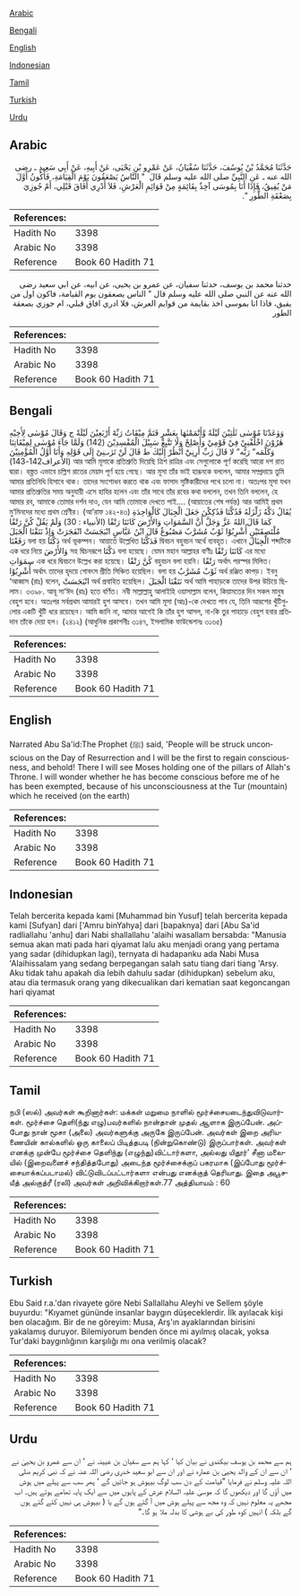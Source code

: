 [Arabic](#arabic)

[Bengali](#bengali)

[English](#english)

[Indonesian](#indonesian)

[Tamil](#tamil)

[Turkish](#turkish)

[Urdu](#urdu)

## Arabic


<div dir="rtl" lang="ar" style={{fontSize:'larger',backgroundColor:'#f8f9fa',padding:20}}>
حَدَّثَنَا مُحَمَّدُ بْنُ يُوسُفَ، حَدَّثَنَا سُفْيَانُ، عَنْ عَمْرِو بْنِ يَحْيَى، عَنْ أَبِيهِ، عَنْ أَبِي سَعِيدٍ ـ رضى الله عنه ـ عَنِ النَّبِيِّ صلى الله عليه وسلم قَالَ ‏ "‏ النَّاسُ يَصْعَقُونَ يَوْمَ الْقِيَامَةِ، فَأَكُونُ أَوَّلَ مَنْ يُفِيقُ، فَإِذَا أَنَا بِمُوسَى آخِذٌ بِقَائِمَةٍ مِنْ قَوَائِمِ الْعَرْشِ، فَلاَ أَدْرِي أَفَاقَ قَبْلِي، أَمْ جُوزِيَ بِصَعْقَةِ الطُّورِ ‏"‏‏.‏
</div>
<div style={{backgroundColor:'#f8f9fa',padding:20, marginBottom: 10}}><table> <thead> <tr> <th>References:</th> <th></th> </tr> </thead> <tbody><tr><td>Hadith No</td><td>3398</td></tr><tr><td>Arabic No</td><td>3398</td></tr><tr><td>Reference</td><td>Book 60 Hadith 71</td></tr></tbody></table></div>


<div dir="rtl" lang="ar" style={{fontSize:'larger',backgroundColor:'#f8f9fa',padding:20}}>
حدثنا محمد بن يوسف، حدثنا سفيان، عن عمرو بن يحيى، عن ابيه، عن ابي سعيد رضى الله عنه عن النبي صلى الله عليه وسلم قال " الناس يصعقون يوم القيامة، فاكون اول من يفيق، فاذا انا بموسى اخذ بقايمة من قوايم العرش، فلا ادري افاق قبلي، ام جوزي بصعقة الطور
</div>
<div style={{backgroundColor:'#f8f9fa',padding:20, marginBottom: 10}}><table> <thead> <tr> <th>References:</th> <th></th> </tr> </thead> <tbody><tr><td>Hadith No</td><td>3398</td></tr><tr><td>Arabic No</td><td>3398</td></tr><tr><td>Reference</td><td>Book 60 Hadith 71</td></tr></tbody></table></div>

## Bengali


<div dir="ltr" lang="bn" style={{fontSize:'larger',backgroundColor:'#f8f9fa',padding:20}}>
وَوٰعَدْنَا مُوْسٰى ثَلٰثِيْنَ لَيْلَةً وَّأَتْمَمْنٰهَا بِعَشْرٍ فَتَمَّ مِيْقَاتُ رَبِّهٰٓ أَرْبَعِيْنَ لَيْلَةً ج وَقَالَ مُوْسٰى لِأَخِيْهِ هٰرُوْنَ اخْلُفْنِيْ فِيْ قَوْمِيْ وَأَصْلِحْ وَلَا تَتَّبِعْ سَبِيْلَ الْمُفْسِدِيْنَ (142) وَلَمَّا جَآءَ مُوْسٰى لِمِيْقَاتِنَا وَكَلَّمَه” رَبُّه” لا قَالَ رَبِّ أَرِنِيْٓ أَنْظُرْ إِلَيْكَ ط قَالَ لَنْ تَرٰﯨـنِىْ إِلَى قَوْلِهِ وَأَنَا أَوَّلُ الْمُؤْمِنِيْنَ (الأعراف142-143) আর আমি মূসাকে প্রতিশ্রুতি দিয়েছি ত্রিশ রাত্রির এবং সেগুলোকে পূর্ণ করেছি আরো দশ রাত দ্বারা। বস্ত্তত এভাবে চল্লিশ রাতের মেয়াদ পূর্ণ হয়ে গেছে। আর মূসা তাঁর ভাই হারূনকে বললেন, আমার সম্প্রদায়ে তুমি আমার প্রতিনিধি হিসাবে থাক। তাদের সংশোধন করতে থাক এবং ফাসাদ সৃষ্টিকারীদের পথে চলো না। অতঃপর মূসা যখন আমার প্রতিশ্রুতির সময় অনুযায়ী এসে হাযির হলেন এবং তাঁর সাথে তাঁর রবের কথা বললেন, তখন তিনি বললেন, হে আমার রব, আমাকে তোমার দর্শন দাও, যেন আমি তোমাকে দেখতে পাই.... (আয়াতের শেষ পর্যন্ত) আর আমিই প্রথম মু‘মিনদের মধ্যে প্রথম শ্রেণীর। (আ’রাফ ১৪২-৪৩) يُقَالُ دَكَّهُ زَلْزَلَهُ فَدُكَّتَا فَدُكِكْنَ جَعَلَ الْجِبَالَ كَالْوَاحِدَةِ كَمَا قَالَ اللهُ عَزَّ وَجَلَّ أَنَّ السَّمَوَاتِ وَالأَرْضَ كَانَتَا رَتْقًا (الأنبياء : 30) وَلَمْ يَقُلْ كُنَّ رَتْقًا مُلْتَصِقَتَيْنِ أُشْرِبُوْا ثَوْبٌ مُشَرَّبٌ مَصْبُوغٌ قَالَ ابْنُ عَبَّاسٍ انْبَجَسَتْ انْفَجَرَتْ وَإِذْ نَتَقْنَا الْجَبَلَ رَفَعْنَا বলা হয় دَكَّتَا অর্থ ভূকম্পন। আয়াতে উল্লেখিত فَدَكَّتَا দ্বিবচন বহুবচন অর্থে ব্যবহৃত। এখানে الْجِبَالَ শব্দটিকে এক ধরে নিয়ে وَالأَرْضَ সহ দ্বিচনরূপে دَكَّتَا বলা হয়েছে। যেমন মহান আল্লাহর বাণীঃ كَانَتَا رَتْقًا এর মধ্যে سمَوَاتِ এক ধরে দ্বিবচনে উল্লেখ করা হয়েছে। كُنَّ رَتْقًا বহুবচন বলা হয়নি। رَتْقًا অর্থাৎ পরস্পর মিলিত। أُشْرِبُوْا অর্থাৎ তাদের হৃদয়ে গোবৎস প্রীতি সিঞ্চিত হয়েছিল। বলা হয় ثَوْبٌ مُشَرَّبٌ অর্থ রঞ্জিত কাপড়। ইবনু ‘আব্বাস (রাঃ) বলেন, انْبَجَسَتْ অর্থ প্রবাহিত হয়েছিল। نَتَقْنَا الْجَبَلَ অর্থ আমি পাহাড়কে তাদের উপর উচিয়ে ছিলাম। ৩৩৯৮. আবূ সা‘ঈদ (রাঃ) হতে বর্ণিত। নবী সাল্লাল্লাহু আলাইহি ওয়াসাল্লাম বলেন, কিয়ামতের দিন সকল মানুষ বেহুশ হবে। অতঃপর সর্বপ্রথম আমারই হুশ আসবে। তখন আমি মূসা (আঃ)-কে দেখতে পাব যে, তিনি আরশের খুঁটিগুলোর একটি খুঁটি ধরে রয়েছেন। আমি জানি না, আমার আগেই কি তাঁর হুশ আসল, না-কি তুর পাহাড়ে বেহুশ হবার প্রতিদান তাঁকে দেয়া হল। (২৪১২) (আধুনিক প্রকাশনীঃ ৩১৪৭, ইসলামিক ফাউন্ডেশনঃ ৩১৬৫)
</div>
<div style={{backgroundColor:'#f8f9fa',padding:20, marginBottom: 10}}><table> <thead> <tr> <th>References:</th> <th></th> </tr> </thead> <tbody><tr><td>Hadith No</td><td>3398</td></tr><tr><td>Arabic No</td><td>3398</td></tr><tr><td>Reference</td><td>Book 60 Hadith 71</td></tr></tbody></table></div>

## English


<div dir="ltr" lang="en" style={{fontSize:'larger',backgroundColor:'#f8f9fa',padding:20}}>
Narrated Abu Sa'id:The Prophet (ﷺ) said, 'People will be struck unconscious on the Day of Resurrection and I will be the first to regain consciousness, and behold! There I will see Moses holding one of the pillars of Allah's Throne. I will wonder whether he has become conscious before me of he has been exempted, because of his unconsciousness at the Tur (mountain) which he received (on the earth)
</div>
<div style={{backgroundColor:'#f8f9fa',padding:20, marginBottom: 10}}><table> <thead> <tr> <th>References:</th> <th></th> </tr> </thead> <tbody><tr><td>Hadith No</td><td>3398</td></tr><tr><td>Arabic No</td><td>3398</td></tr><tr><td>Reference</td><td>Book 60 Hadith 71</td></tr></tbody></table></div>

## Indonesian


<div dir="ltr" lang="id" style={{fontSize:'larger',backgroundColor:'#f8f9fa',padding:20}}>
Telah bercerita kepada kami [Muhammad bin Yusuf] telah bercerita kepada kami [Sufyan] dari ['Amru binYahya] dari [bapaknya] dari [Abu Sa'id radliallahu 'anhu] dari Nabi shallallahu 'alaihi wasallam bersabda: "Manusia semua akan mati pada hari qiyamat lalu aku menjadi orang yang pertama yang sadar (dihidupkan lagi), ternyata di hadapanku ada Nabi Musa 'Alaihissalam yang sedang berpegangan salah satu tiang dari tiang 'Arsy. Aku tidak tahu apakah dia lebih dahulu sadar (dihidupkan) sebelum aku, atau dia termasuk orang yang dikecualikan dari kematian saat kegoncangan hari qiyamat
</div>
<div style={{backgroundColor:'#f8f9fa',padding:20, marginBottom: 10}}><table> <thead> <tr> <th>References:</th> <th></th> </tr> </thead> <tbody><tr><td>Hadith No</td><td>3398</td></tr><tr><td>Arabic No</td><td>3398</td></tr><tr><td>Reference</td><td>Book 60 Hadith 71</td></tr></tbody></table></div>

## Tamil


<div dir="ltr" lang="ta" style={{fontSize:'larger',backgroundColor:'#f8f9fa',padding:20}}>
நபி (ஸல்) அவர்கள் கூறினார்கள்: மக்கள் மறுமை நாளில் மூர்ச்சையடைந்துவிடுவார்கள். மூர்ச்சை தெளி(ந்து எழு)பவர்களில் நான்தான் முதல் ஆளாக இருப்பேன். அப்போது நான் மூசா (அலை) அவர்களுக்கு அருகே இருப்பேன். அவர்கள் இறை அரியணையின் கால்களில் ஒரு காலைப் பிடித்தபடி (நின்றுகொண்டு) இருப்பார்கள். அவர்கள் எனக்கு முன்பே மூர்ச்சை தெளிந்து (எழுந்து)விட்டார்களா, அல்லது யிதூர்’ சீனா மலையில் (இறைவனைச் சந்தித்தபோது) அடைந்த மூர்ச்சைக்குப் பகரமாக (இப்போது மூர்ச்சையாக்கப்படாமல்) விட்டுவிடப்பட்டார்களா என்பது எனக்குத் தெரியாது. இதை அபூசயீத் அல்குத்ரீ (ரலி) அவர்கள் அறிவிக்கிறார்கள்.77 அத்தியாயம் : 60
</div>
<div style={{backgroundColor:'#f8f9fa',padding:20, marginBottom: 10}}><table> <thead> <tr> <th>References:</th> <th></th> </tr> </thead> <tbody><tr><td>Hadith No</td><td>3398</td></tr><tr><td>Arabic No</td><td>3398</td></tr><tr><td>Reference</td><td>Book 60 Hadith 71</td></tr></tbody></table></div>

## Turkish


<div dir="ltr" lang="tr" style={{fontSize:'larger',backgroundColor:'#f8f9fa',padding:20}}>
Ebu Said r.a.'dan rivayete göre Nebi Sallallahu Aleyhi ve Sellem şöyle buyurdu: "Kıyamet gününde insanlar baygın düşeceklerdir. İlk ayılacak kişi ben olacağım. Bir de ne göreyim: Musa, Arş'ın ayaklarından birisini yakalamış duruyor. Bilemiyorum benden önce mi ayılmış olacak, yoksa Tur'daki baygınlığının karşılığı mı ona verilmiş olacak?
</div>
<div style={{backgroundColor:'#f8f9fa',padding:20, marginBottom: 10}}><table> <thead> <tr> <th>References:</th> <th></th> </tr> </thead> <tbody><tr><td>Hadith No</td><td>3398</td></tr><tr><td>Arabic No</td><td>3398</td></tr><tr><td>Reference</td><td>Book 60 Hadith 71</td></tr></tbody></table></div>

## Urdu


<div dir="rtl" lang="ur" style={{fontSize:'larger',backgroundColor:'#f8f9fa',padding:20}}>
ہم سے محمد بن یوسف بیکندی نے بیان کیا ‘ کہا ہم سے سفیان بن عیینہ نے ‘ ان سے عمرو بن یحییٰ نے ‘ ان سے ان کے والد یحییٰ بن عمارہ نے اور ان سے ابو سعید خدری رضی اللہ عنہ نے کہ نبی کریم صلی اللہ علیہ وسلم نے فرمایا ”قیامت کے دن سب لوگ بیہوش ہو جائیں گے ‘ پھر سب سے پہلے میں ہوش میں آؤں گا اور دیکھوں گا کہ موسیٰ علیہ السلام عرش کے پایوں میں سے ایک پایہ تھامے ہوئے ہیں۔ اب مجھے یہ معلوم نہیں کہ وہ مجھ سے پہلے ہوش میں آ گئے ہوں گے یا ( بیہوش ہی نہیں کئے گئے ہوں گے بلکہ ) انہیں کوہ طور کی بے ہوشی کا بدلہ ملا ہو گا۔“
</div>
<div style={{backgroundColor:'#f8f9fa',padding:20, marginBottom: 10}}><table> <thead> <tr> <th>References:</th> <th></th> </tr> </thead> <tbody><tr><td>Hadith No</td><td>3398</td></tr><tr><td>Arabic No</td><td>3398</td></tr><tr><td>Reference</td><td>Book 60 Hadith 71</td></tr></tbody></table></div>
